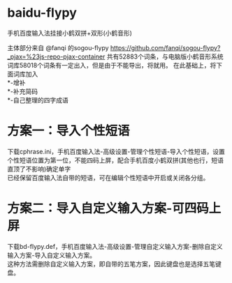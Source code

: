 # baidu-flypy
手机百度输入法挂接小鹤双拼+双形(小鹤音形)

主体部分来自 @fanqi 的sogou-flypy https://github.com/fanqi/sogou-flypy?_pjax=%23js-repo-pjax-container 共有52883个词条，与电脑版小鹤音形系统词库58018个词条有一定出入，但是由于不能导出，将就用。
在此基础上，将下面词库加入  
*-增补  
*-补充简码  
*-自己整理的四字成语  
# 方案一：导入个性短语
下载cphrase.ini，手机百度输入法-高级设置-管理个性短语-导入个性短语，设置个性短语位置为第一位，不能四码上屏，配合手机百度小鹤双拼(其他也行，短语直顶了不影响)确定单字  
已经保留百度输入法自带的短语，可在编辑个性短语中开启或关闭各分组。

# 方案二：导入自定义输入方案-可四码上屏

下载bd-flypy.def，手机百度输入法-高级设置-管理自定义输入方案-删除自定义输入方案-导入自定义输入方案。  
这种方法需删除自定义输入方案，即自带的五笔方案，因此键盘也是选择五笔键盘。




